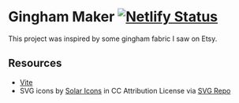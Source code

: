 # Gingham Maker [![Netlify Status](https://api.netlify.com/api/v1/badges/03899660-c0ca-4639-8255-dd1b64405c25/deploy-status)](https://app.netlify.com/sites/gingham-maker/deploys)

This project was inspired by some gingham fabric I saw on Etsy.

## Resources

- <a href="https://vitejs.dev/" target="_blank">Vite</a>
- SVG icons by <a href="https://www.figma.com/community/file/1166831539721848736?ref=svgrepo.com" target="_blank">Solar Icons</a> in CC Attribution License via <a href="https://www.svgrepo.com/" target="_blank">SVG Repo</a>